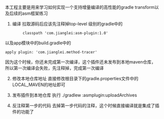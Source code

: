 本工程主要是用来学习如何实现一个支持增量编译的高性能的gradle transform以及后续的asm框架练习

1. 编译
拉取源码后应该先注释掉top-level 级别的gradle中的
```
        classpath 'com.jianglei:asm-plugin:1.0'
```
以及app模块中的build.gradle中的
```
apply plugin: 'com.jianglei.method-tracer'
```
因为这个时候，你还未完成第一次编译，这个插件还未发布到本地maven仓库，所以第一次编译会失败，先注释掉，完成第一次编译

2. 修改本地仓库地址
直接修改根目录下的gradle.properties文件中的LOCAL_MAVEN的地址即可

3. 发布插件到本地仓库
执行 ./gradlew :asmplugin:uploadArchives

4. 反注释第一步的代码
去掉第一步代码的注释，这个时候直接编译就是集成了插件的功能了
